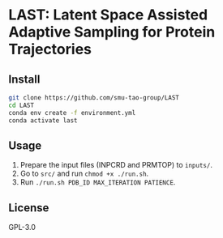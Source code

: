 # LAST: Latent Space Assisted Adaptive Sampling for Protein Trajectories

## Install

```bash
git clone https://github.com/smu-tao-group/LAST
cd LAST
conda env create -f environment.yml
conda activate last
```

## Usage

1. Prepare the input files (INPCRD and PRMTOP) to `inputs/`.
2. Go to `src/` and run `chmod +x ./run.sh`.
3. Run `./run.sh PDB_ID MAX_ITERATION PATIENCE`.

## License

GPL-3.0

